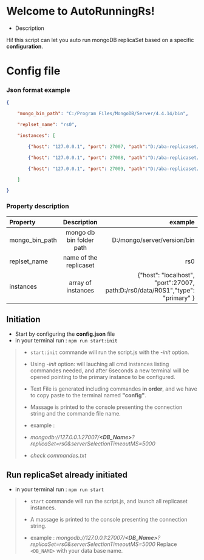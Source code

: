 # Welcome to AutoRunningRs!

- Description

Hi! this script can let you auto run mongoDB replicaSet based on a specific **configuration**. 


# Config file

### Json format example

```json
{

	"mongo_bin_path": "C:/Program Files/MongoDB/Server/4.4.14/bin",

	"replset_name": "rs0",

	"instances": [

		{"host": "127.0.0.1", "port": 27007, "path":"D:/aba-replicaset/data/R0S1", "type": "primary"},

		{"host": "127.0.0.1", "port": 27008, "path":"D:/aba-replicaset/data/R0S2", "type": "secondary"},

		{"host": "127.0.0.1", "port": 27009, "path":"D:/aba-replicaset/data/arb", "type": "arbiter"}

	]

}
```

### Property description

| Property      | Description | example     |
| :---        |    :----:   |          ---: |
| mongo_bin_path| mongo db bin folder path  | D:/mongo/server/version/bin   |
| replset_name| name of the replicaset | rs0   |
| instances| array of instances | {"host": "localhost", "port":27007, path:D:/rs0/data/R0S1","type": "primary"				}  |


## Initiation

- Start by configuring the **config.json** file
- in your terminal run : `npm run start:init`
>- `start:init` commande will run the script.js with the *-init* option.
>
>- Using *-init* option:  will  lauching all cmd instances listing commandes needed, and after 6seconds a new terminal will be opened pointing to the primary instance to be configured. 
>
>- Text File is generated including commandes **in order**, and we have to copy paste to the terminal named **"config"**. 
>
>- Massage is printed to the console presenting the connection string and the commande file name.
>
>- example : 
>- *mongodb://127.0.0.1:27007/**<DB_Name>**?replicaSet=rs0&serverSelectionTimeoutMS=5000*
>- *check commandes.txt*



## Run replicaSet already initiated

- in your terminal run : `npm run start`
>- `start` commande will run the script.js, and launch all replicaset instances.
>
>- A massage is printed to the console presenting the connection string.
>
>- example : 
>*mongodb://127.0.0.1:27007/**<DB_Name>**?replicaSet=rs0&serverSelectionTimeoutMS=5000*
>Replace `<DB_NAME>` with your data base name.  

